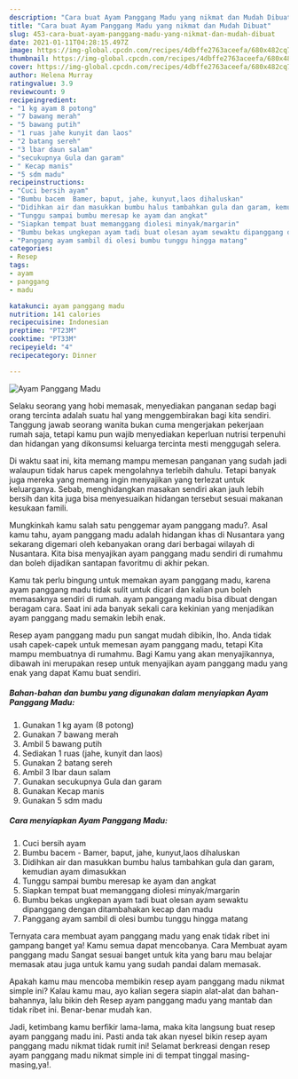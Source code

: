 ```yaml
---
description: "Cara buat Ayam Panggang Madu yang nikmat dan Mudah Dibuat"
title: "Cara buat Ayam Panggang Madu yang nikmat dan Mudah Dibuat"
slug: 453-cara-buat-ayam-panggang-madu-yang-nikmat-dan-mudah-dibuat
date: 2021-01-11T04:28:15.497Z
image: https://img-global.cpcdn.com/recipes/4dbffe2763aceefa/680x482cq70/ayam-panggang-madu-foto-resep-utama.jpg
thumbnail: https://img-global.cpcdn.com/recipes/4dbffe2763aceefa/680x482cq70/ayam-panggang-madu-foto-resep-utama.jpg
cover: https://img-global.cpcdn.com/recipes/4dbffe2763aceefa/680x482cq70/ayam-panggang-madu-foto-resep-utama.jpg
author: Helena Murray
ratingvalue: 3.9
reviewcount: 9
recipeingredient:
- "1 kg ayam 8 potong"
- "7 bawang merah"
- "5 bawang putih"
- "1 ruas jahe kunyit dan laos"
- "2 batang sereh"
- "3 lbar daun salam"
- "secukupnya Gula dan garam"
- " Kecap manis"
- "5 sdm madu"
recipeinstructions:
- "Cuci bersih ayam"
- "Bumbu bacem  Bamer, baput, jahe, kunyut,laos dihaluskan"
- "Didihkan air dan masukkan bumbu halus tambahkan gula dan garam, kemudian ayam dimasukkan"
- "Tunggu sampai bumbu meresap ke ayam dan angkat"
- "Siapkan tempat buat memanggang diolesi minyak/margarin"
- "Bumbu bekas ungkepan ayam tadi buat olesan ayam sewaktu dipanggang dengan ditambahakan kecap dan madu"
- "Panggang ayam sambil di olesi bumbu tunggu hingga matang"
categories:
- Resep
tags:
- ayam
- panggang
- madu

katakunci: ayam panggang madu 
nutrition: 141 calories
recipecuisine: Indonesian
preptime: "PT23M"
cooktime: "PT33M"
recipeyield: "4"
recipecategory: Dinner

---
```



![Ayam Panggang Madu](https://img-global.cpcdn.com/recipes/4dbffe2763aceefa/680x482cq70/ayam-panggang-madu-foto-resep-utama.jpg)

Selaku seorang yang hobi memasak, menyediakan panganan sedap bagi orang tercinta adalah suatu hal yang menggembirakan bagi kita sendiri. Tanggung jawab seorang  wanita bukan cuma mengerjakan pekerjaan rumah saja, tetapi kamu pun wajib menyediakan keperluan nutrisi terpenuhi dan hidangan yang dikonsumsi keluarga tercinta mesti menggugah selera.

Di waktu  saat ini, kita memang mampu memesan panganan yang sudah jadi walaupun tidak harus capek mengolahnya terlebih dahulu. Tetapi banyak juga mereka yang memang ingin menyajikan yang terlezat untuk keluarganya. Sebab, menghidangkan masakan sendiri akan jauh lebih bersih dan kita juga bisa menyesuaikan hidangan tersebut sesuai makanan kesukaan famili. 



Mungkinkah kamu salah satu penggemar ayam panggang madu?. Asal kamu tahu, ayam panggang madu adalah hidangan khas di Nusantara yang sekarang digemari oleh kebanyakan orang dari berbagai wilayah di Nusantara. Kita bisa menyajikan ayam panggang madu sendiri di rumahmu dan boleh dijadikan santapan favoritmu di akhir pekan.

Kamu tak perlu bingung untuk memakan ayam panggang madu, karena ayam panggang madu tidak sulit untuk dicari dan kalian pun boleh memasaknya sendiri di rumah. ayam panggang madu bisa dibuat dengan beragam cara. Saat ini ada banyak sekali cara kekinian yang menjadikan ayam panggang madu semakin lebih enak.

Resep ayam panggang madu pun sangat mudah dibikin, lho. Anda tidak usah capek-capek untuk memesan ayam panggang madu, tetapi Kita mampu membuatnya di rumahmu. Bagi Kamu yang akan menyajikannya, dibawah ini merupakan resep untuk menyajikan ayam panggang madu yang enak yang dapat Kamu buat sendiri.

<!--inarticleads1-->

##### Bahan-bahan dan bumbu yang digunakan dalam menyiapkan Ayam Panggang Madu:

1. Gunakan 1 kg ayam (8 potong)
1. Gunakan 7 bawang merah
1. Ambil 5 bawang putih
1. Sediakan 1 ruas (jahe, kunyit dan laos)
1. Gunakan 2 batang sereh
1. Ambil 3 lbar daun salam
1. Gunakan secukupnya Gula dan garam
1. Gunakan  Kecap manis
1. Gunakan 5 sdm madu




<!--inarticleads2-->

##### Cara menyiapkan Ayam Panggang Madu:

1. Cuci bersih ayam
1. Bumbu bacem  - Bamer, baput, jahe, kunyut,laos dihaluskan
1. Didihkan air dan masukkan bumbu halus tambahkan gula dan garam, kemudian ayam dimasukkan
1. Tunggu sampai bumbu meresap ke ayam dan angkat
1. Siapkan tempat buat memanggang diolesi minyak/margarin
1. Bumbu bekas ungkepan ayam tadi buat olesan ayam sewaktu dipanggang dengan ditambahakan kecap dan madu
1. Panggang ayam sambil di olesi bumbu tunggu hingga matang




Ternyata cara membuat ayam panggang madu yang enak tidak ribet ini gampang banget ya! Kamu semua dapat mencobanya. Cara Membuat ayam panggang madu Sangat sesuai banget untuk kita yang baru mau belajar memasak atau juga untuk kamu yang sudah pandai dalam memasak.

Apakah kamu mau mencoba membikin resep ayam panggang madu nikmat simple ini? Kalau kamu mau, ayo kalian segera siapin alat-alat dan bahan-bahannya, lalu bikin deh Resep ayam panggang madu yang mantab dan tidak ribet ini. Benar-benar mudah kan. 

Jadi, ketimbang kamu berfikir lama-lama, maka kita langsung buat resep ayam panggang madu ini. Pasti anda tak akan nyesel bikin resep ayam panggang madu nikmat tidak rumit ini! Selamat berkreasi dengan resep ayam panggang madu nikmat simple ini di tempat tinggal masing-masing,ya!.

